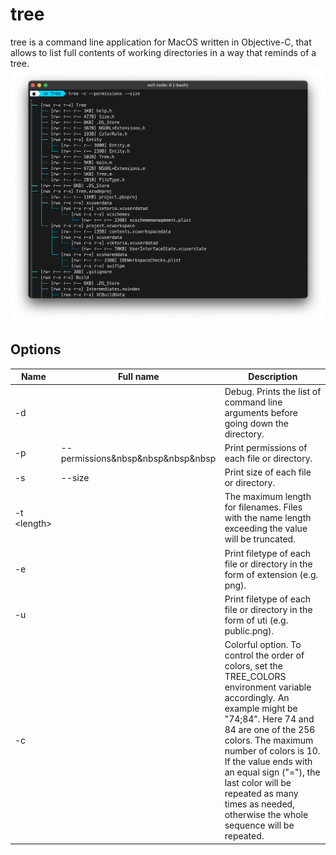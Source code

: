 # tree
tree is a command line application for MacOS written in Objective-C, that allows to list full contents of working directories in a way that reminds of a tree.
![screen shot](https://github.com/Tymur77/tree/blob/master/Images/screen_shot.png)
## Options
| Name | Full name | Description |
|--|--|--|
| -d |  | Debug. Prints the list of command line arguments before going down the directory. |
| -p | -\-permissions&nbsp&nbsp&nbsp&nbsp | Print permissions of each file or directory. |
| -s | -\-size | Print size of each file or directory. |
| -t \<length> |  | The maximum length for filenames. Files with the name length exceeding the value will be truncated. |
| -e |  | Print filetype of each file or directory in the form of extension (e.g. png). |
| -u |  | Print filetype of each file or directory in the form of uti (e.g. public.png). |
| -c |  | Colorful option. To control the order of colors, set the TREE_COLORS environment variable accordingly. An example might be "74;84". Here 74 and 84 are one of the 256 colors. The maximum number of colors is 10. If the value ends with an equal sign ("="), the last color will be repeated as many times as needed, otherwise the whole sequence will be repeated. |
